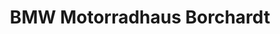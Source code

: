 ---
title: "BMW Motorradhaus Borchardt"
url: /osnabrueck/bmw-motorradhaus-borchardt/
shop: Motorrad
---